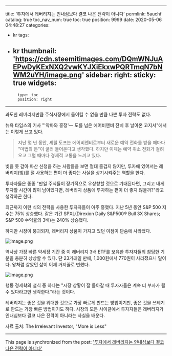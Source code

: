 
---
title: '투자에서 레버리지는 인내심보다 결코 나은 전략이 아니다'
permlink: 5auchf
catalog: true
toc_nav_num: true
toc: true
position: 9999
date: 2020-05-06 04:48:27
categories:
- kr
tags:
- kr
thumbnail: 'https://cdn.steemitimages.com/DQmWNJuAEPwDyKExNXQ2vwKYJXiEkxwPQRTmqN7bNWM2uYH/image.png'
sidebar:
    right:
        sticky: true
widgets:
    -
        type: toc
        position: right
---


과도한 레버리지만큼 주식시장에서 돌이킬 수 없을 만큼 나쁜 투자 전략도 없다.


뉴욕 타임스의 기사 "'악마와 흥정'— 도를 넘은 에어비앤비 잔치 후 날아온 고지서"에서는 이렇게 쓰고 있다.


>지난 몇 년 동안, 셰릴 도프는 에어비앤비로부터 새로운 예약 전화를 받을 때마다 "마법의 돈"이 굴러 들어온다고 생각했다. 하지만 이제는 예약 취소 전화가 걸려오고 그럴 때마다 경제적 고통을 느끼고 있다.


빚을 못 갚아 파산 신청을 하는 사람들을 보면 절대 즐겁지 않지만, 투자에 있어서는 레버리지(빚)를 덜 사용하는 편이 더 좋다는 사실을 상기시켜주는 역할을 한다.


투자자들은 종종 "만일 주식들이 장기적으로 우상향할 것으로 기대된다면, 그리고 내게 투자할 시간이 많이 남아있다면, 레버리지 상품에 투자하는 편이 더 좋지 않을까?"라고 생각하곤 한다.


최근까지 이런 식의 전략을 사용한 투자자들이 아주 흥했다. 지난 5년 동안 S&P 500 지수는 75% 상승했다. 같은 기간 SPXL(Direxion Daily S&P500® Bull 3X Shares; S&P 500 수익률의 3배)는 240% 상승했다.


하지만 시장이 붕괴되자, 레버리지 상품이 가지고 있던 이점이 단숨에 사라졌다.



![image.png](https://cdn.steemitimages.com/DQmWNJuAEPwDyKExNXQ2vwKYJXiEkxwPQRTmqN7bNWM2uYH/image.png)



역사상 가장 빠른 약세장 기간 중 이 레버리지 3배 ETF를 보유한 투자자들의 참담한 기분을 충분히 상상할 수 있다. 단 23거래일 만에, 1,000원에서 770원이 사라졌으니 말이다. 왕처럼 살았던 삶이 이제 거지꼴로 변했다.



![image.png](https://cdn.steemitimages.com/DQmWXGxNhtxWkVK1yxmx6hBktcJNe7JAmS2He1QVcFXHzgn/image.png)



행동 경제학의 철칙 중 하나는 "시장 상황이 잘 돌아갈 때 투자자들은 계속 더 부자가 될 수 있다라고만 생각한다."라는 것이다.


레버리지는 좋은 것을 위대한 것으로 가장 빠르게 만드는 방법이기만, 좋은 것을 쓰레기로 만드는 가장 빠른 방법이기도 하다. 시장의 모든 사이클에서 투자자들은 레버리지가 인내심보다 결코 나은 전략이 아니라는 사실을 배운다.


자료 출처: The Irrelevant Investor, "More is Less"

- - -

This page is synchronized from the post: ['투자에서 레버리지는 인내심보다 결코 나은 전략이 아니다'](https://steemit.com/@pius.pius/5auchf)
